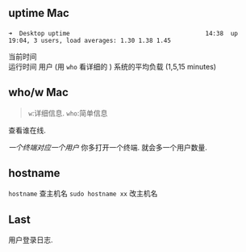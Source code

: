 ## uptime Mac

`➜  Desktop uptime                                     `
`14:38  up 19:04, 3 users, load averages: 1.30 1.38 1.45`

当前时间  
运行时间
用户 (用 `who` 看详细的 )
系统的平均负载 (1,5,15 minutes)



## who/w Mac
> `w`:详细信息.  `who`:简单信息

查看谁在线.

*一个终端对应一个用户*
你多打开一个终端. 就会多一个用户数量.




##  hostname
 
`hostname`          查主机名
`sudo hostname xx`  改主机名


## Last
用户登录日志.





